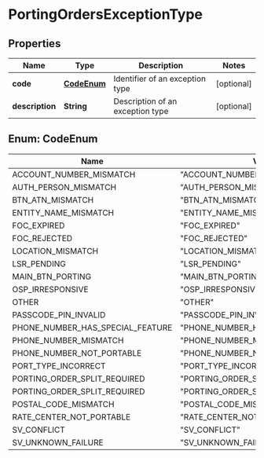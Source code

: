 

# PortingOrdersExceptionType


## Properties

| Name | Type | Description | Notes |
|------------ | ------------- | ------------- | -------------|
|**code** | [**CodeEnum**](#CodeEnum) | Identifier of an exception type |  [optional] |
|**description** | **String** | Description of an exception type |  [optional] |



## Enum: CodeEnum

| Name | Value |
|---- | -----|
| ACCOUNT_NUMBER_MISMATCH | &quot;ACCOUNT_NUMBER_MISMATCH&quot; |
| AUTH_PERSON_MISMATCH | &quot;AUTH_PERSON_MISMATCH&quot; |
| BTN_ATN_MISMATCH | &quot;BTN_ATN_MISMATCH&quot; |
| ENTITY_NAME_MISMATCH | &quot;ENTITY_NAME_MISMATCH&quot; |
| FOC_EXPIRED | &quot;FOC_EXPIRED&quot; |
| FOC_REJECTED | &quot;FOC_REJECTED&quot; |
| LOCATION_MISMATCH | &quot;LOCATION_MISMATCH&quot; |
| LSR_PENDING | &quot;LSR_PENDING&quot; |
| MAIN_BTN_PORTING | &quot;MAIN_BTN_PORTING&quot; |
| OSP_IRRESPONSIVE | &quot;OSP_IRRESPONSIVE&quot; |
| OTHER | &quot;OTHER&quot; |
| PASSCODE_PIN_INVALID | &quot;PASSCODE_PIN_INVALID&quot; |
| PHONE_NUMBER_HAS_SPECIAL_FEATURE | &quot;PHONE_NUMBER_HAS_SPECIAL_FEATURE&quot; |
| PHONE_NUMBER_MISMATCH | &quot;PHONE_NUMBER_MISMATCH&quot; |
| PHONE_NUMBER_NOT_PORTABLE | &quot;PHONE_NUMBER_NOT_PORTABLE&quot; |
| PORT_TYPE_INCORRECT | &quot;PORT_TYPE_INCORRECT&quot; |
| PORTING_ORDER_SPLIT_REQUIRED | &quot;PORTING_ORDER_SPLIT_REQUIRED&quot; |
| PORTING_ORDER_SPLIT_REQUIRED | &quot;PORTING_ORDER_SPLIT_REQUIRED&quot; |
| POSTAL_CODE_MISMATCH | &quot;POSTAL_CODE_MISMATCH&quot; |
| RATE_CENTER_NOT_PORTABLE | &quot;RATE_CENTER_NOT_PORTABLE&quot; |
| SV_CONFLICT | &quot;SV_CONFLICT&quot; |
| SV_UNKNOWN_FAILURE | &quot;SV_UNKNOWN_FAILURE&quot; |




